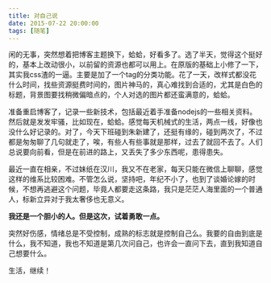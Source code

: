 ```yaml
---
title: 对自己说
date: 2015-07-22 20:00:00
tags: [随笔]
---
```


闲的无事，突然想着把博客主题换下，蛤蛤，好看多了。选了半天，觉得这个挺好的，基本上改动很小，以前留的资源也都可以用上。在原版的基础上小修了一下，其实我css渣的一逼。主要是加了一个tag的分类功能。花了一天，改样式都没花什么时间，找些资源挺费时间的，图片神马的，真心难找到合适的，尤其是白色的标题，背景图要找稍微偏暗点的，个人对选的图片都还蛮满意的，蛤蛤。        
<!-- more -->    

准备重启博客了，记录一些新技术，包括最近着手准备nodejs的一些相关资料。然后就是发发牢骚，比如现在，蛤蛤。感觉每天机械式的生活，两点一线，好像也没什么好记录的。对了，今天下班碰到朱新建了，还挺有缘的，碰到两次了，不过都是匆匆聊了几句就走了，唉，有些人有些事就是那样，过去了就回不去了。人们总说要向前看，但是在前进的路上，又丢失了多少东西呢，患得患失。      

最近一直在相亲，不过妹纸在汉川，我又不在老家，每天只能在微信上聊聊，感觉这样的维系比较困难。不管怎么说，坚持吧，年纪不小了，也到了谈婚论嫁的时候，不想再逃避这个问题，毕竟人都要走这条路，我只是茫茫人海里面的一个普通人，标新立异对于我太奢侈也无意义。    

**我还是一个胆小的人。但是这次，试着勇敢一点。**    

突然好伤感，情绪总是不受控制，成熟的标志就是控制自己么。我要的自由到底是什么，我不知道，我也不知道是第几次问自己，也许会一直问下去，直到我知道自己想要什么。       

生活，继续！

